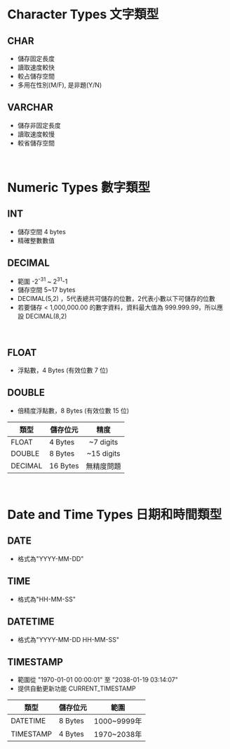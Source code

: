 # Character Types 文字類型
## CHAR
* 儲存固定長度
* 讀取速度較快
* 較占儲存空間
* 多用在性別(M/F), 是非題(Y/N)

## VARCHAR
* 儲存非固定長度
* 讀取速度較慢
* 較省儲存空間  
</br>

# Numeric Types 數字類型
## INT
* 儲存空間 4 bytes
* 精確整數數值

## DECIMAL
* 範圍 -2<sup>-31</sup>	 ~ 2<sup>31</sup>-1
* 儲存空間 5~17 bytes
* DECIMAL(5,2) ，5代表總共可儲存的位數，2代表小數以下可儲存的位數  
* 若要儲存 < 1,000,000.00 的數字資料，資料最大值為 999.999.99，所以應設 DECIMAL(8,2)
</br>

## FLOAT
* 浮點數，4 Bytes (有效位數 7 位)

## DOUBLE
* 倍精度浮點數，8 Bytes (有效位數 15 位)

|類型|儲存位元|精度|
|--|--|:--:|
|FLOAT|4 Bytes|~7 digits|
|DOUBLE|8 Bytes|~15 digits|
|DECIMAL|16 Bytes|無精度問題|  
</br>

# Date and Time Types 日期和時間類型
## DATE
* 格式為"YYYY-MM-DD"
## TIME
* 格式為"HH-MM-SS"
## DATETIME
* 格式為"YYYY-MM-DD HH-MM-SS"

## TIMESTAMP
* 範圍從 "1970-01-01 00:00:01" 至 "2038-01-19 03:14:07"
* 提供自動更新功能 CURRENT_TIMESTAMP

|類型|儲存位元|範圍|
|--|--|:--:|
|DATETIME|8 Bytes|1000~9999年|
|TIMESTAMP|4 Bytes|1970~2038年|